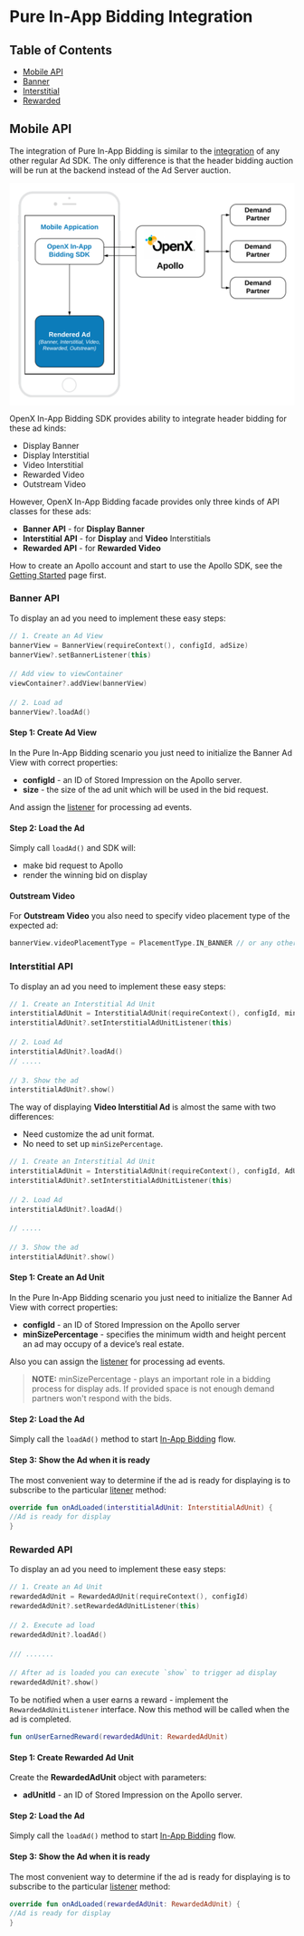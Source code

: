 # Pure In-App Bidding Integration

## Table of Contents

- [Mobile API](#mobile-api)
- [Banner](#banner-api)
- [Interstitial](#interstitial-api)
- [Rewarded](#rewarded-api)

## Mobile API

The integration of Pure In-App Bidding is similar to the [integration](../android-sdk-integration.md) of any other regular Ad SDK. The only difference is that the header bidding auction will be run at the backend instead of the Ad Server auction.

<img src="../res/Pure-In-App-Bidding-Integration.png" alt="Pipeline Screenshot" align="center">


OpenX In-App Bidding SDK provides ability to integrate header bidding for these ad kinds:

- Display Banner
- Display Interstitial
- Video Interstitial 
- Rewarded Video
- Outstream Video

However, OpenX In-App Bidding facade provides only three kinds of API classes for these ads:

- **Banner API** - for **Display Banner** 
- **Interstitial API** - for **Display** and **Video** Interstitials
- **Rewarded API** - for **Rewarded Video**

How to create an Apollo account and start to use the Apollo SDK, see the [Getting Started](../android-in-app-bidding-getting-started.md) page first.

### Banner API

To display an ad you need to implement these easy steps:


``` kotlin
// 1. Create an Ad View
bannerView = BannerView(requireContext(), configId, adSize)
bannerView?.setBannerListener(this)

// Add view to viewContainer
viewContainer?.addView(bannerView)

// 2. Load ad
bannerView?.loadAd()
```

#### Step 1: Create Ad View

In the Pure In-App Bidding scenario you just need to initialize the Banner Ad View with correct properties:

- **configId** - an ID of Stored Impression on the Apollo server.
- **size** - the size of the ad unit which will be used in the bid request.

And assign the [listener](../android-in-app-bidding-listeners.md) for processing ad events.

#### Step 2: Load the Ad

Simply call `loadAd()` and SDK will:

- make bid request to Apollo
- render the winning bid on display

#### Outstream Video

For **Outstream Video** you also need to specify video placement type of the expected ad:

``` kotlin
bannerView.videoPlacementType = PlacementType.IN_BANNER // or any other available type
```

### Interstitial API

To display an ad you need to implement these easy steps:


``` kotlin
// 1. Create an Interstitial Ad Unit
interstitialAdUnit = InterstitialAdUnit(requireContext(), configId, minSizePercentage)
interstitialAdUnit?.setInterstitialAdUnitListener(this)

// 2. Load Ad
interstitialAdUnit?.loadAd()
// .....

// 3. Show the ad
interstitialAdUnit?.show()
```

The way of displaying **Video Interstitial Ad** is almost the same with two differences:

- Need customize the ad unit format.
- No need to set up `minSizePercentage`.

``` kotlin
// 1. Create an Interstitial Ad Unit
interstitialAdUnit = InterstitialAdUnit(requireContext(), configId, AdUnitFormat.VIDEO)
interstitialAdUnit?.setInterstitialAdUnitListener(this)

// 2. Load Ad
interstitialAdUnit?.loadAd()

// .....

// 3. Show the ad
interstitialAdUnit?.show()
```


#### Step 1: Create an Ad Unit


In the Pure In-App Bidding scenario you just need to initialize the Banner Ad View with correct properties:

- **configId** - an ID of Stored Impression on the Apollo server
- **minSizePercentage** - specifies the minimum width and height percent an ad may occupy of a device’s real estate.

Also you can assign the [listener](../android-in-app-bidding-listeners.md) for processing ad events.

> **NOTE:** minSizePercentage - plays an important role in a bidding process for display ads. If provided space is not enough demand partners won't respond with the bids.

#### Step 2: Load the Ad

Simply call the `loadAd()` method to start [In-App Bidding](../android-in-app-bidding-getting-started.md) flow.


#### Step 3: Show the Ad when it is ready


The most convenient way to determine if the ad is ready for displaying is to subscribe to the particular [litener](../android-in-app-bidding-listeners.md) method:

``` kotlin
override fun onAdLoaded(interstitialAdUnit: InterstitialAdUnit) {
//Ad is ready for display
}
```

### Rewarded API

To display an ad you need to implement these easy steps:


``` kotlin
// 1. Create an Ad Unit
rewardedAdUnit = RewardedAdUnit(requireContext(), configId)
rewardedAdUnit?.setRewardedAdUnitListener(this)
    
// 2. Execute ad load
rewardedAdUnit?.loadAd()

/// .......

// After ad is loaded you can execute `show` to trigger ad display
rewardedAdUnit?.show()
```

To be notified when a user earns a reward - implement the `RewardedAdUnitListener` interface. Now this method will be called when the ad is completed.

``` kotlin
fun onUserEarnedReward(rewardedAdUnit: RewardedAdUnit)
```


#### Step 1: Create Rewarded Ad Unit

Create the **RewardedAdUnit** object with parameters:

- **adUnitId** - an ID of Stored Impression on the Apollo server.

#### Step 2: Load the Ad

Simply call the `loadAd()` method to start [In-App Bidding](../android-in-app-bidding-getting-started.md) flow.


#### Step 3: Show the Ad when it is ready


The most convenient way to determine if the ad is ready for displaying is to subscribe to the particular [listener](../android-in-app-bidding-listeners.md) method:

``` kotlin
override fun onAdLoaded(rewardedAdUnit: RewardedAdUnit) {
//Ad is ready for display
}
```








